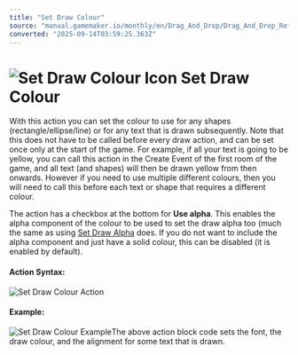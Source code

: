 ```yaml
---
title: "Set Draw Colour"
source: "manual.gamemaker.io/monthly/en/Drag_And_Drop/Drag_And_Drop_Reference/Drawing/Set_Draw_Colour.htm"
converted: "2025-09-14T03:59:25.363Z"
---
```


# ![Set Draw Colour Icon](../../../assets/Images/Scripting_Reference/Drag_And_Drop/Reference/Drawing/i_Drawing_Set_Draw_Colour.png) Set Draw Colour

With this action you can set the colour to use for any shapes (rectangle/ellipse/line) or for any text that is drawn subsequently. Note that this does not have to be called before every draw action, and can be set once only at the start of the game. For example, if all your text is going to be yellow, you can call this action in the Create Event of the first room of the game, and all text (and shapes) will then be drawn yellow from then onwards. However if you need to use multiple different colours, then you will need to call this before each text or shape that requires a different colour.

The action has a checkbox at the bottom for **Use alpha**. This enables the alpha component of the colour to be used to set the draw alpha too (much the same as using [Set Draw Alpha](Set_Draw_Alpha.md) does. If you do not want to include the alpha component and just have a solid colour, this can be disabled (it is enabled by default).

#### Action Syntax:

![Set Draw Colour Action](../../../assets/Images/Scripting_Reference/Drag_And_Drop/Reference/Drawing/a_Drawing_Set_Draw_Colour.png)

#### Example:

![Set Draw Colour Example](../../../assets/Images/Scripting_Reference/Drag_And_Drop/Reference/Drawing/e_Drawing_Draw_Value.png)The above action block code sets the font, the draw colour, and the alignment for some text that is drawn.